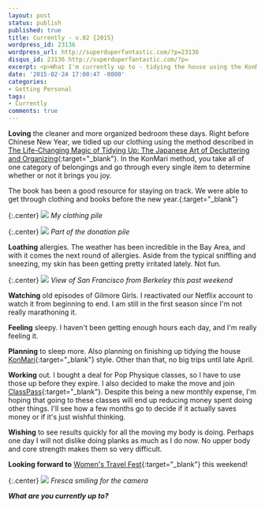 ```yaml
---
layout: post
status: publish
published: true
title: Currently - v.02 {2015}
wordpress_id: 23136
wordpress_url: http://superduperfantastic.com/?p=23136
disqus_id: 23136 http://superduperfantastic.com/?p=
excerpt: <p>What I'm currently up to - tidying the house using the KonMari method, working out via Pop Physique and ClassPass and wishing for more hours of sleep.</p>
date: '2015-02-24 17:00:47 -0800'
categories:
- Getting Personal
tags: 
- Currently
comments: true
---
```

**Loving** the cleaner and more organized bedroom these days. Right before Chinese New Year, we tidied up our clothing using the method described in [The Life-Changing Magic of Tidying Up: The Japanese Art of Decluttering and Organizing](http://www.amazon.com/gp/product/B00KK0PICK/ref=as_li_tl?ie=UTF8&camp=1789&creative=390957&creativeASIN=B00KK0PICK&linkCode=as2&tag=supdupfan-20&linkId=CYUHH433CAYYKD7Z){:target="_blank"}. In the KonMari method, you take all of one category of belongings and go through every single item to determine whether or not it brings you joy.

The book has been a good resource for staying on track. We were able to get through clothing and books before the new year.[](http://www.classpass.com/buynow?utm_content=11426165268 "ClassPass"){:target="_blank"}

{:.center}
![](https://farm9.staticflickr.com/8622/16452006119_2d1ab3a78b_c.jpg)
_My clothing pile_

{:.center}
![](https://farm9.staticflickr.com/8625/16630786252_d84e7a4952_c.jpg)
_Part of the donation pile_

**Loathing** allergies. The weather has been incredible in the Bay Area, and with it comes the next round of allergies. Aside from the typical sniffling and sneezing, my skin has been getting pretty irritated lately. Not fun.

{:.center}
![](https://farm9.staticflickr.com/8585/16630409201_c0ebe0e500_c.jpg)
_View of San Francisco from Berkeley this past weekend_

**Watching** old episodes of Gilmore Girls. I reactivated our Netflix account to watch it from beginning to end. I am still in the first season since I'm not really marathoning it.

**Feeling** sleepy. I haven't been getting enough hours each day, and I'm really feeling it.

**Planning** to sleep more. Also planning on finishing up tidying the house [KonMari](http://www.amazon.com/gp/product/B00KK0PICK/ref=as_li_tl?ie=UTF8&camp=1789&creative=390957&creativeASIN=B00KK0PICK&linkCode=as2&tag=supdupfan-20&linkId=CYUHH433CAYYKD7Z){:target="_blank"} style. Other than that, no big trips until late April.

**Working** out. I bought a deal for Pop Physique classes, so I have to use those up before they expire. I also decided to make the move and join [ClassPass](http://www.classpass.com/buynow?utm_content=11426165268 "ClassPass"){:target="_blank"}. Despite this being a new monthly expense, I'm hoping that going to these classes will end up reducing money spent doing other things. I'll see how a few months go to decide if it actually saves money or if it's just wishful thinking.

**Wishing** to see results quickly for all the moving my body is doing. Perhaps one day I will not dislike doing planks as much as I do now. No upper body and core strength makes them so very difficult.

**Looking forward to** [Women's Travel Fest](http://womenstravelfest.com/ "Women's Travel Fest"){:target="_blank"} this weekend!

{:.center}
![](https://farm9.staticflickr.com/8647/16605097526_c89bd367db_c.jpg)
_Fresca smiling for the camera_

_**What are you currently up to?**_
